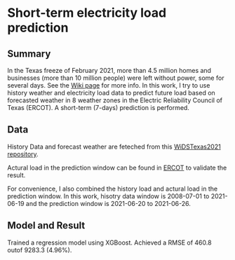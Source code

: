 # Short-term electricity load prediction

## Summary
In the Texas freeze of February 2021, more than 4.5 million homes and businesses (more than 10 million people) were left without power, some for several days. See the [Wiki page](https://en.wikipedia.org/wiki/2021_Texas_power_crisis) for more info. In this work, I try to use history weather and electricity load data to predict future load based on forecasted weather in 8 weather zones in the Electric Reliability Council of Texas (ERCOT). A short-term (7-days) prediction is performed.

## Data
History Data and forecast weather are feteched from this [WiDSTexas2021 repository](https://github.com/WiDSTexas2021/datathon-code/tree/main/data).

Actural load in the prediction window can be found in [ERCOT](http://mis.ercot.com/misapp/GetReports.do?reportTypeId=13101&reportTitle=Actual%20System%20Load%20by%20Weather%20Zone) to validate the result.

For convenience, I also combined the history load and actural load in the prediction window. 
In this work, hisotry data window is 2008-07-01 to 2021-06-19 and the prediction window is 2021-06-20 to 2021-06-26.

## Model and Result
Trained a regression model using XGBoost. Achieved a RMSE of 460.8 outof 9283.3 (4.96%).
